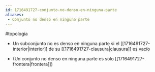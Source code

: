 ```yaml
---
id: 1716491727-conjunto-no-denso-en-ninguna-parte
aliases:
 - Conjunto no denso en ninguna parte
---
```


#topología 

- Un subconjunto no es denso en ninguna parte si el [[1716491727-interior|interior]] de su [[1716491727-clausura|clausura]] es vacío

- (Un conjunto no denso en ninguna parte es solo [[1716491727-frontera|frontera]])